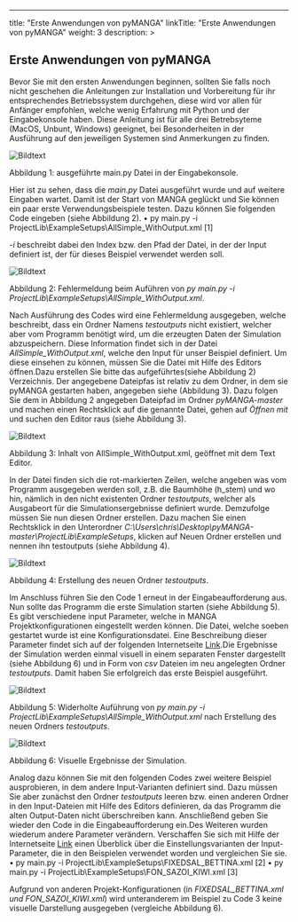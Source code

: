 ---
title: "Erste Anwendungen von pyMANGA"
linkTitle: "Erste Anwendungen von pyMANGA"
weight: 3
description: >

## Erste Anwendungen von pyMANGA 
Bevor Sie mit den ersten Anwendungen beginnen, sollten Sie falls noch nicht geschehen die Anleitungen zur Installation und Vorbereitung für ihr entsprechendes Betriebssystem durchgehen, diese wird vor allen für Anfänger empfohlen, welche wenig Erfahrung mit Python und der Eingabekonsole haben. Diese Anleitung ist für alle drei Betrebsyteme (MacOS, Unbunt, Windows) geeignet, bei Besonderheiten in der Ausführung auf den jeweiligen Systemen sind Anmerkungen zu finden.   

![Bildtext]("ausgefuehrte_main_py_Datei_in_der_Eingabekonsole")

Abbildung 1: ausgeführte main.py Datei in der Eingabekonsole.

Hier ist zu sehen, dass die *main.py* Datei ausgeführt wurde und auf weitere Eingaben wartet. Damit ist der Start von MANGA geglückt und Sie können ein paar erste Verwendungsbeispiele testen. Dazu können Sie folgenden Code eingeben (siehe Abbildung 2).
•	py main.py -i ProjectLib\ExampleSetups\AllSimple_WithOutput.xml		[1]

*-i* beschreibt dabei den Index bzw. den Pfad der Datei, in der der Input definiert ist, der für dieses Beispiel verwendet werden soll.   


![Bildtext]("Fehlermeldung_beim_Aufuehren_von_py-main.py")

Abbildung 2: Fehlermeldung beim Auführen von *py main.py -i ProjectLib\ExampleSetups\AllSimple_WithOutput.xml*.

Nach Ausführung des Codes wird eine Fehlermeldung ausgegeben, welche beschreibt, dass ein Ordner Namens *testoutputs* nicht existiert, welcher aber vom Programm benötigt wird, um die erzeugten Daten der Simulation abzuspeichern. Diese Information findet sich in der Datei *AllSimple_WithOutput.xml*, welche den Input für unser Beispiel definiert. Um diese einsehen zu können, müssen Sie die Datei mit Hilfe des Editors öffnen.Dazu erstellen Sie bitte das aufgeführtes(siehe Abbildung 2) Verzeichnis. Der angegebene Dateipfas ist relativ zu dem Ordner, in dem sie pyMANGA gestarten haben, angegeben siehe (Abbildung 3). Dazu folgen Sie dem in Abbildung 2 angegeben Dateipfad im Ordner *pyMANGA-master* und machen einen Rechtsklick auf die genannte Datei, gehen auf *Öffnen mit* und suchen den Editor raus (siehe Abbildung 3).


![Bildtext]("Inhalt_von_AllSimple_WithOutput.xml,_geoeffnet_mit_dem_Text_Editor")

Abbildung 3: Inhalt von AllSimple_WithOutput.xml, geöffnet mit dem Text Editor.

In der Datei finden sich die rot-markierten Zeilen, welche angeben was vom Programm ausgegeben werden soll, z.B. die Baumhöhe (h_stem) und wo hin, nämlich in den nicht existenten Ordner *testoutputs*, welcher als Ausgabeort für die Simulationsergebnisse definiert wurde. Demzufolge müssen Sie nun diesen Ordner erstellen. Dazu machen Sie einen Rechtsklick in den Unterordner *C:\Users\chris\Desktop\pyMANGA-master\ProjectLib\ExampleSetups*, klicken auf Neuen Ordner erstellen und nennen ihn testoutputs (siehe Abbildung 4).

![Bildtext]("nach_Erstellung_des_neuen_Ordners_testoutputs")

Abbildung 4: Erstellung des neuen Ordner *testoutputs*.

Im Anschluss führen Sie den Code 1 erneut in der Eingabeaufforderung aus. Nun sollte das Programm die erste Simulation starten (siehe Abbildung 5). Es gibt verschiedene input Parameter, welche in MANGA Projektkonfigurationen eingestellt werden können. Die Datei, welche soeben gestartet wurde ist eine Konfigurationsdatei. Eine Beschreibung dieser Parameter findet sich auf der folgenden Internetseite [Link](https://jbathmann.github.io/pyMANGA/project_dox__MangaProject__MangaProject.html "https://jbathmann.github.io/pyMANGA/project_dox__MangaProject__MangaProject.html").Die Ergebnisse der Simulation werden einmal visuell in einem separaten Fenster dargestellt (siehe Abbildung 6) und in Form von *csv* Dateien im neu angelegten Ordner *testoutputs*. Damit haben Sie erfolgreich das erste Beispiel ausgeführt. 

![Bildtext]("Widerholte_Aufuehrung_von_py_main.py_-i_ProjectLibExampleSetupsAllSimple_WithOutput.xml_nach_erstellung_den_neuen_Ordner_testoutputs")

Abbildung 5: Widerholte Auführung von *py main.py -i ProjectLib\ExampleSetups\AllSimple_WithOutput.xml* nach Erstellung des neuen Ordners *testoutputs*.

![Bildtext]("Visuelle_Ergebnisse_der_Simulation")

Abbildung 6: Visuelle Ergebnisse der Simulation.

Analog dazu können Sie mit den folgenden Codes zwei weitere Beispiel ausprobieren, in dem andere Input-Varianten definiert sind. Dazu müssen Sie aber zunächst den Ordner *testoutputs* leeren bzw. einen anderen Ordner in den Input-Dateien mit Hilfe des Editors definieren, da das Programm die alten Output-Daten nicht überschreiben kann. Anschließend geben Sie wieder den Code in die Eingabeaufforderung ein.Des Weiteren wurden wiederum andere Parameter verändern. Verschaffen Sie sich mit Hilfe der Internetseite [Link](https://jbathmann.github.io/pyMANGA/project_dox__MangaProject__MangaProject.html "https://jbathmann.github.io/pyMANGA/project_dox__MangaProject__MangaProject.html") einen Überblick über die Einstellungsvarianten der Input-Parameter, die in den Beispielen verwendet worden und vergleichen Sie sie.       
•	py main.py -i ProjectLib\ExampleSetups\FIXEDSAL_BETTINA.xml 		[2] 
•	py main.py -i ProjectLib\ExampleSetups\FON_SAZOI_KIWI.xml		[3]

Aufgrund von anderen Projekt-Konfigurationen (in *FIXEDSAL_BETTINA.xml und FON_SAZOI_KIWI.xml*) wird unteranderem im Beispiel zu Code 3 keine visuelle Darstellung ausgegeben (vergleiche Abbildung 6).      
